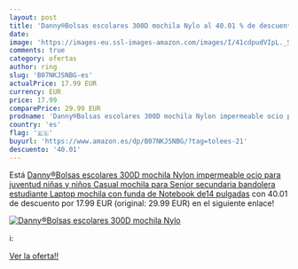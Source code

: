 ```yaml
---
layout: post
title: 'Danny®Bolsas escolares 300D mochila Nylo al 40.01 % de descuento'
date: 
image: 'https://images-eu.ssl-images-amazon.com/images/I/41cdpudVIpL._SL200_.jpg'
comments: true
category: ofertas
author: ring
slug: 'B07NKJSNBG-es'
actualPrice: 17.99 EUR
currency: EUR
price: 17.99
comparePrice: 29.99 EUR
prodname: 'Danny®Bolsas escolares 300D mochila Nylon impermeable ocio para juventud niñas y niños Casual mochila para Senior secundaria bandolera estudiante Laptop mochila con funda de Notebook de14 pulgadas'
country: 'es'
flag: '🇪🇸'
buyurl: 'https://www.amazon.es/dp/B07NKJSNBG/?tag=tolees-21'
descuento: '40.01'
---
```


Está [Danny®Bolsas escolares 300D mochila Nylon impermeable ocio para juventud niñas y niños Casual mochila para Senior secundaria bandolera estudiante Laptop mochila con funda de Notebook de14 pulgadas](https://www.amazon.es/dp/B07NKJSNBG/?tag=tolees-21) con 40.01 de descuento por 17.99 EUR (original: 29.99 EUR) en el siguiente enlace!

[![Danny®Bolsas escolares 300D mochila Nylo](https://images-eu.ssl-images-amazon.com/images/I/41cdpudVIpL._SL200_.jpg)](https://www.amazon.es/dp/B07NKJSNBG/?tag=tolees-21)

ℹ️:


[Ver la oferta!!](https://www.amazon.es/dp/B07NKJSNBG/?tag=tolees-21)
